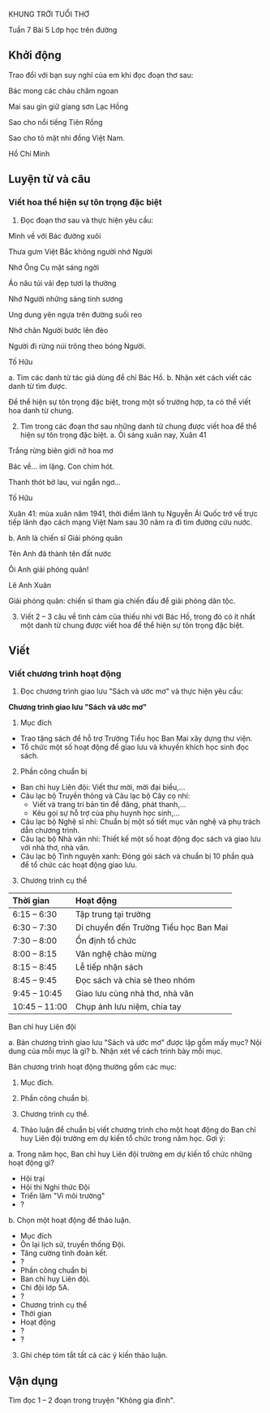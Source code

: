 KHUNG TRỜI TUỔI THƠ

Tuần 7
Bài 5
Lớp học trên đường

## Khởi động

Trao đổi với bạn suy nghĩ của em khi đọc đoạn thơ sau:

Bác mong các cháu chăm ngoan

Mai sau gìn giữ giang sơn Lạc Hồng

Sao cho nổi tiếng Tiên Rồng

Sao cho tỏ mặt nhi đồng Việt Nam.

Hồ Chí Minh

## Luyện từ và câu

### Viết hoa thể hiện sự tôn trọng đặc biệt

1. Đọc đoạn thơ sau và thực hiện yêu cầu:

Mình về với Bác đường xuôi

Thưa gưm Việt Bắc không người nhớ Người

Nhớ Ông Cụ mặt sáng ngời

Áo nâu túi vải đẹp tươi lạ thường

Nhớ Người những sáng tinh sương

Ung dung yên ngựa trên đường suối reo

Nhớ chân Người bước lên đèo

Người đi rừng núi trông theo bóng Người.

Tố Hữu

a. Tìm các danh từ tác giả dùng để chỉ Bác Hồ.
b. Nhận xét cách viết các danh từ tìm được.

Để thể hiện sự tôn trọng đặc biệt, trong một số trường hợp, ta có thể viết hoa danh từ chung.

2. Tìm trong các đoạn thơ sau những danh từ chung được viết hoa để thể hiện sự tôn trọng đặc biệt.
a. Ôi sáng xuân nay, Xuân 41

Trắng rừng biên giới nở hoa mơ

Bác về... im lặng. Con chim hót.

Thanh thót bờ lau, vui ngẩn ngơ...

Tố Hữu


Xuân 41: mùa xuân năm 1941, thời điểm lãnh tụ Nguyễn Ái Quốc trở về trực tiếp lãnh đạo cách mạng Việt Nam sau 30 năm ra đi tìm đường cứu nước.

b. Anh là chiến sĩ Giải phóng quân

Tên Anh đã thành tên đất nước

Ôi Anh giải phóng quân!

Lê Anh Xuân

Giải phóng quân: chiến sĩ tham gia chiến đấu để giải phóng dân tộc.

3. Viết 2 – 3 câu về tình cảm của thiếu nhi với Bác Hồ, trong đó có ít nhất một danh từ chung được viết hoa để thể hiện sự tôn trọng đặc biệt.

## Viết

### Viết chương trình hoạt động

1. Đọc chương trình giao lưu "Sách và ước mơ" và thực hiện yêu cầu:

**Chương trình giao lưu "Sách và ước mơ"**
1. Mục đích
- Trao tặng sách để hỗ trợ Trường Tiểu học Ban Mai xây dựng thư viện.
- Tổ chức một số hoạt động để giao lưu và khuyến khích học sinh đọc sách.
2. Phần công chuẩn bị
- Ban chỉ huy Liên đội: Viết thư mời, mời đại biểu,...
- Câu lạc bộ Truyền thông và Câu lạc bộ Cây cọ nhí:
    - Viết và trang trí bản tin để đăng, phát thanh,...
    - Kêu gọi sự hỗ trợ của phụ huynh học sinh,...
- Câu lạc bộ Nghệ sĩ nhí: Chuẩn bị một số tiết mục văn nghệ và phụ trách dẫn chương trình.
- Câu lạc bộ Nhà văn nhí: Thiết kế một số hoạt động đọc sách và giao lưu với nhà thơ, nhà văn.
- Câu lạc bộ Tình nguyện xanh: Đóng gói sách và chuẩn bị 10 phần quà để tổ chức các hoạt động giao lưu.
3. Chương trình cụ thể

| Thời gian   | Hoạt động                               |
| :---------- | :-------------------------------------- |
| 6:15 – 6:30 | Tập trung tại trường                    |
| 6:30 – 7:30 | Di chuyển đến Trường Tiểu học Ban Mai  |
| 7:30 – 8:00 | Ổn định tổ chức                         |
| 8:00 – 8:15 | Văn nghệ chào mừng                      |
| 8:15 – 8:45 | Lễ tiếp nhận sách                       |
| 8:45 – 9:45 | Đọc sách và chia sẻ theo nhóm           |
| 9:45 – 10:45 | Giao lưu cùng nhà thơ, nhà văn          |
| 10:45 – 11:00 | Chụp ảnh lưu niệm, chia tay             |

Ban chỉ huy Liên đội

a. Bản chương trình giao lưu "Sách và ước mơ" được lập gồm mấy mục? Nội dung của mỗi mục là gì?
b. Nhận xét về cách trình bày mỗi mục.

Bản chương trình hoạt động thường gồm các mục:
1. Mục đích.
2. Phần công chuẩn bị.
3. Chương trình cụ thể.

2. Thảo luận để chuẩn bị viết chương trình cho một hoạt động do Ban chỉ huy Liên đội trường em dự kiến tổ chức trong năm học. Gợi ý:

a. Trong năm học, Ban chỉ huy Liên đội trường em dự kiến tổ chức những hoạt động gì?
- Hội trại
- Hội thi Nghi thức Đội
- Triển lãm "Vì môi trường"
- ?

b. Chọn một hoạt động để thảo luận.
- Mục đích
- Ôn lại lịch sử, truyền thống Đội.
- Tăng cường tình đoàn kết.
- ?
- Phần công chuẩn bị
- Ban chỉ huy Liên đội.
- Chi đội lớp 5A.
- ?
- Chương trình cụ thể
- Thời gian
- Hoạt động
- ?
- ?

3. Ghi chép tóm tắt tất cả các ý kiến thảo luận.

## Vận dụng

Tìm đọc 1 – 2 đoạn trong truyện "Không gia đình".
